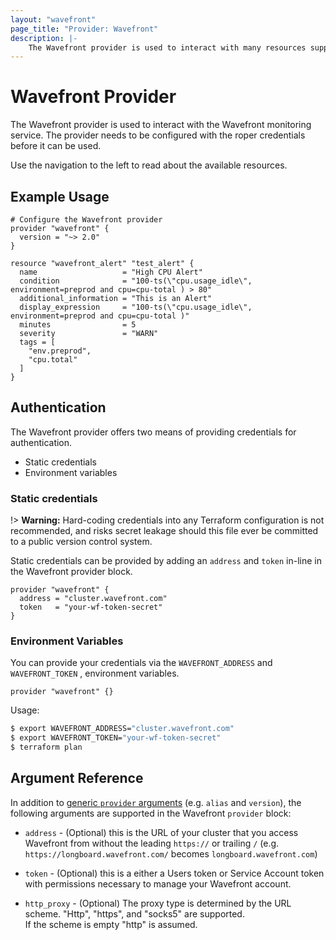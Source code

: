 ```yaml
---
layout: "wavefront"
page_title: "Provider: Wavefront"
description: |-
    The Wavefront provider is used to interact with many resources supported by Wavefront.  The provider needs to be configured with the proper credentials before it can be used.
---
```


# Wavefront Provider

The Wavefront provider is used to interact with the Wavefront monitoring service. The
provider needs to be configured with the roper credentials before it can be used.

Use the navigation to the left to read about the available resources. 

## Example Usage

```hcl
# Configure the Wavefront provider
provider "wavefront" {
  version = "~> 2.0"
}

resource "wavefront_alert" "test_alert" {
  name                   = "High CPU Alert"
  condition              = "100-ts(\"cpu.usage_idle\", environment=preprod and cpu=cpu-total ) > 80"
  additional_information = "This is an Alert"
  display_expression     = "100-ts(\"cpu.usage_idle\", environment=preprod and cpu=cpu-total )"
  minutes                = 5
  severity               = "WARN"
  tags = [
    "env.preprod",
    "cpu.total"
  ]
}
```

## Authentication

The Wavefront provider offers two means of providing credentials for authentication.

* Static credentials
* Environment variables

### Static credentials
!> **Warning:** Hard-coding credentials into any Terraform configuration is not
recommended, and risks secret leakage should this file ever be committed to a 
public version control system.
 
Static credentials can be provided by adding an `address` and `token` in-line in 
the Wavefront provider block. 

```hcl
provider "wavefront" {
  address = "cluster.wavefront.com"
  token   = "your-wf-token-secret"
}
```

### Environment Variables

You can provide your credentials via the `WAVEFRONT_ADDRESS` and `WAVEFRONT_TOKEN`
, environment variables.  

```hcl
provider "wavefront" {}
```

Usage:

```sh
$ export WAVEFRONT_ADDRESS="cluster.wavefront.com"
$ export WAVEFRONT_TOKEN="your-wf-token-secret"
$ terraform plan
```

## Argument Reference
In addition to [generic `provider` arguments](https://www.terraform.io/docs/configuration/providers.html)
(e.g. `alias` and `version`), the following arguments are supported in the Wavefront 
`provider` block:

* `address` - (Optional) this is the URL of your cluster that you access Wavefront from without the 
leading `https://` or trailing `/` (e.g. `https://longboard.wavefront.com/` becomes `longboard.wavefront.com`)

* `token` - (Optional) this is a either a Users token or Service Account token with permissions necessary 
to manage your Wavefront account. 

* `http_proxy` - (Optional) The proxy type is determined by the URL scheme.  "Http", "https", and "socks5" are supported.  
If the scheme is empty "http" is assumed.